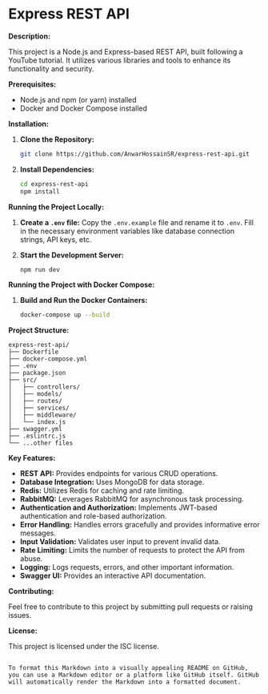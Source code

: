 # Express REST API

**Description:**

This project is a Node.js and Express-based REST API, built following a YouTube tutorial. It utilizes various libraries and tools to enhance its functionality and security.

**Prerequisites:**

- Node.js and npm (or yarn) installed
- Docker and Docker Compose installed

**Installation:**

1. **Clone the Repository:**

   ```bash
   git clone https://github.com/AnwarHossainSR/express-rest-api.git
   ```

2. **Install Dependencies:**

   ```bash
   cd express-rest-api
   npm install
   ```

**Running the Project Locally:**

1. **Create a `.env` file:**
   Copy the `.env.example` file and rename it to `.env`. Fill in the necessary environment variables like database connection strings, API keys, etc.

2. **Start the Development Server:**

   ```bash
   npm run dev
   ```

**Running the Project with Docker Compose:**

1. **Build and Run the Docker Containers:**

   ```bash
   docker-compose up --build
   ```

**Project Structure:**

```
express-rest-api/
├── Dockerfile
├── docker-compose.yml
├── .env
├── package.json
├── src/
│   ├── controllers/
│   ├── models/
│   ├── routes/
│   ├── services/
│   ├── middleware/
│   └── index.js
├── swagger.yml
├── .eslintrc.js
└── ...other files
```

**Key Features:**

- **REST API:** Provides endpoints for various CRUD operations.
- **Database Integration:** Uses MongoDB for data storage.
- **Redis:** Utilizes Redis for caching and rate limiting.
- **RabbitMQ:** Leverages RabbitMQ for asynchronous task processing.
- **Authentication and Authorization:** Implements JWT-based authentication and role-based authorization.
- **Error Handling:** Handles errors gracefully and provides informative error messages.
- **Input Validation:** Validates user input to prevent invalid data.
- **Rate Limiting:** Limits the number of requests to protect the API from abuse.
- **Logging:** Logs requests, errors, and other important information.
- **Swagger UI:** Provides an interactive API documentation.

**Contributing:**

Feel free to contribute to this project by submitting pull requests or raising issues.

**License:**

This project is licensed under the ISC license.

```

To format this Markdown into a visually appealing README on GitHub, you can use a Markdown editor or a platform like GitHub itself. GitHub will automatically render the Markdown into a formatted document.
```
